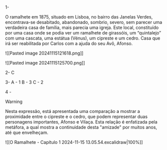 1-

O ramalhete em 1875, situado em Lisboa, no bairro das Janelas Verdes, encontrava-se desabitado, abandonado, sombrio, severo, sem parecer uma verdadeira casa de família, mais parecia uma igreja. Este local, constituído por uma casa onde se podia ver um ramalhete de girassóis, um “quintalejo” com uma cascata, uma estátua (Vénus), um cipreste e um cedro. Casa que irá ser reabilitada por Carlos com a ajuda do seu Avô, Afonso.

![[Pasted image 20241115121618.png]]

![[Pasted image 20241115125700.png]]

2-
	C

3-
	A - 1
	B - 3
	C - 2

4 -
> [!warning]
> Nesta expressão, está apresentada uma comparação a mostrar a proximidade entre o cipreste e o cedro, que podem representar duas personagens importantes, Afonso e Vilaça. Esta relação é enfatizada pela metáfora, a qual mostra a continuidade desta "amizade" por muitos anos, até que envelheçam.

![[O Ramalhete - Capítulo 1 2024-11-15 13.05.54.excalidraw|100%]]
